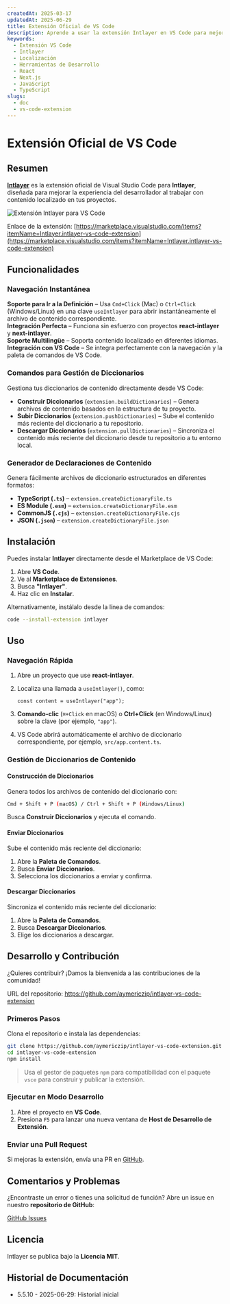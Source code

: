 ```yaml
---
createdAt: 2025-03-17
updatedAt: 2025-06-29
title: Extensión Oficial de VS Code
description: Aprende a usar la extensión Intlayer en VS Code para mejorar tu flujo de trabajo de desarrollo. Navega rápidamente entre contenido localizado y gestiona tus diccionarios de manera eficiente.
keywords:
  - Extensión VS Code
  - Intlayer
  - Localización
  - Herramientas de Desarrollo
  - React
  - Next.js
  - JavaScript
  - TypeScript
slugs:
  - doc
  - vs-code-extension
---
```


# Extensión Oficial de VS Code

## Resumen

[**Intlayer**](https://marketplace.visualstudio.com/items?itemName=Intlayer.intlayer-vs-code-extension) es la extensión oficial de Visual Studio Code para **Intlayer**, diseñada para mejorar la experiencia del desarrollador al trabajar con contenido localizado en tus proyectos.

![Extensión Intlayer para VS Code](https://github.com/aymericzip/intlayer/blob/main/docs/assets/vs_code_extension_demo.gif)

Enlace de la extensión: [https://marketplace.visualstudio.com/items?itemName=Intlayer.intlayer-vs-code-extension](https://marketplace.visualstudio.com/items?itemName=Intlayer.intlayer-vs-code-extension)

## Funcionalidades

### Navegación Instantánea

**Soporte para Ir a la Definición** – Usa `Cmd+Click` (Mac) o `Ctrl+Click` (Windows/Linux) en una clave `useIntlayer` para abrir instantáneamente el archivo de contenido correspondiente.  
**Integración Perfecta** – Funciona sin esfuerzo con proyectos **react-intlayer** y **next-intlayer**.  
**Soporte Multilingüe** – Soporta contenido localizado en diferentes idiomas.  
**Integración con VS Code** – Se integra perfectamente con la navegación y la paleta de comandos de VS Code.

### Comandos para Gestión de Diccionarios

Gestiona tus diccionarios de contenido directamente desde VS Code:

- **Construir Diccionarios** (`extension.buildDictionaries`) – Genera archivos de contenido basados en la estructura de tu proyecto.
- **Subir Diccionarios** (`extension.pushDictionaries`) – Sube el contenido más reciente del diccionario a tu repositorio.
- **Descargar Diccionarios** (`extension.pullDictionaries`) – Sincroniza el contenido más reciente del diccionario desde tu repositorio a tu entorno local.

### Generador de Declaraciones de Contenido

Genera fácilmente archivos de diccionario estructurados en diferentes formatos:

- **TypeScript (`.ts`)** – `extension.createDictionaryFile.ts`
- **ES Module (`.esm`)** – `extension.createDictionaryFile.esm`
- **CommonJS (`.cjs`)** – `extension.createDictionaryFile.cjs`
- **JSON (`.json`)** – `extension.createDictionaryFile.json`

## Instalación

Puedes instalar **Intlayer** directamente desde el Marketplace de VS Code:

1. Abre **VS Code**.
2. Ve al **Marketplace de Extensiones**.
3. Busca **"Intlayer"**.
4. Haz clic en **Instalar**.

Alternativamente, instálalo desde la línea de comandos:

```sh
code --install-extension intlayer
```

## Uso

### Navegación Rápida

1. Abre un proyecto que use **react-intlayer**.
2. Localiza una llamada a `useIntlayer()`, como:

   ```tsx
   const content = useIntlayer("app");
   ```

3. **Comando-clic** (`⌘+Click` en macOS) o **Ctrl+Click** (en Windows/Linux) sobre la clave (por ejemplo, `"app"`).
4. VS Code abrirá automáticamente el archivo de diccionario correspondiente, por ejemplo, `src/app.content.ts`.

### Gestión de Diccionarios de Contenido

#### Construcción de Diccionarios

Genera todos los archivos de contenido del diccionario con:

```sh
Cmd + Shift + P (macOS) / Ctrl + Shift + P (Windows/Linux)
```

Busca **Construir Diccionarios** y ejecuta el comando.

#### Enviar Diccionarios

Sube el contenido más reciente del diccionario:

1. Abre la **Paleta de Comandos**.
2. Busca **Enviar Diccionarios**.
3. Selecciona los diccionarios a enviar y confirma.

#### Descargar Diccionarios

Sincroniza el contenido más reciente del diccionario:

1. Abre la **Paleta de Comandos**.
2. Busca **Descargar Diccionarios**.
3. Elige los diccionarios a descargar.

## Desarrollo y Contribución

¿Quieres contribuir? ¡Damos la bienvenida a las contribuciones de la comunidad!

URL del repositorio: https://github.com/aymericzip/intlayer-vs-code-extension

### Primeros Pasos

Clona el repositorio e instala las dependencias:

```sh
git clone https://github.com/aymericzip/intlayer-vs-code-extension.git
cd intlayer-vs-code-extension
npm install
```

> Usa el gestor de paquetes `npm` para compatibilidad con el paquete `vsce` para construir y publicar la extensión.

### Ejecutar en Modo Desarrollo

1. Abre el proyecto en **VS Code**.
2. Presiona `F5` para lanzar una nueva ventana de **Host de Desarrollo de Extensión**.

### Enviar una Pull Request

Si mejoras la extensión, envía una PR en [GitHub](https://github.com/aymericzip/intlayer-vs-code-extension).

## Comentarios y Problemas

¿Encontraste un error o tienes una solicitud de función? Abre un issue en nuestro **repositorio de GitHub**:

[GitHub Issues](https://github.com/aymericzip/intlayer-vs-code-extension/issues)

## Licencia

Intlayer se publica bajo la **Licencia MIT**.

## Historial de Documentación

- 5.5.10 - 2025-06-29: Historial inicial
